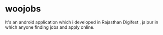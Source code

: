# woojobs
It's an android application which i developed in Rajasthan Digifest , jaipur in which anyone finding jobs and apply online.
